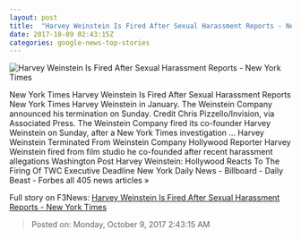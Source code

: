 ```yaml
---
layout: post
title:  "Harvey Weinstein Is Fired After Sexual Harassment Reports - New York Times"
date: 2017-10-09 02:43:15Z
categories: google-news-top-stories
---
```


![Harvey Weinstein Is Fired After Sexual Harassment Reports - New York Times](https://static01.nyt.com/images/2017/10/09/us/09xp-weinstein/09xp-weinstein-facebookJumbo.jpg)

New York Times Harvey Weinstein Is Fired After Sexual Harassment Reports New York Times Harvey Weinstein in January. The Weinstein Company announced his termination on Sunday. Credit Chris Pizzello/Invision, via Associated Press. The Weinstein Company fired its co-founder Harvey Weinstein on Sunday, after a New York Times investigation ... Harvey Weinstein Terminated From Weinstein Company Hollywood Reporter Harvey Weinstein fired from film studio he co-founded after recent harassment allegations Washington Post Harvey Weinstein: Hollywood Reacts To The Firing Of TWC Executive Deadline New York Daily News - Billboard - Daily Beast - Forbes all 405 news articles »


Full story on F3News: [Harvey Weinstein Is Fired After Sexual Harassment Reports - New York Times](http://www.f3nws.com/n/pzRNzF)

> Posted on: Monday, October 9, 2017 2:43:15 AM
